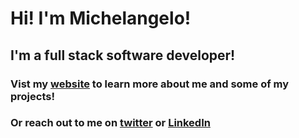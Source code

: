 # Hi! I'm Michelangelo!

## I'm a full stack software developer!

### Vist my [website](https://www.michelangelo.codes) to learn more about me and some of my projects!

### Or reach out to me on [twitter](https://www.twitter.com/devmichelangelo) or [LinkedIn](https://www.linkedin.com/michelangelo-markus)
